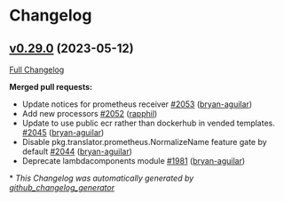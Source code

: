 # Changelog

## [v0.29.0](https://github.com/aws-observability/aws-otel-collector/tree/v0.29.0) (2023-05-12)

[Full Changelog](https://github.com/aws-observability/aws-otel-collector/compare/v0.28.0...v0.29.0)

**Merged pull requests:**

- Update notices for prometheus receiver [\#2053](https://github.com/aws-observability/aws-otel-collector/pull/2053) ([bryan-aguilar](https://github.com/bryan-aguilar))
- Add new processors [\#2052](https://github.com/aws-observability/aws-otel-collector/pull/2052) ([rapphil](https://github.com/rapphil))
- Update to use public ecr rather than dockerhub in vended templates. [\#2045](https://github.com/aws-observability/aws-otel-collector/pull/2045) ([bryan-aguilar](https://github.com/bryan-aguilar))
- Disable pkg.translator.prometheus.NormalizeName feature gate by default [\#2044](https://github.com/aws-observability/aws-otel-collector/pull/2044) ([bryan-aguilar](https://github.com/bryan-aguilar))
- Deprecate lambdacomponents module [\#1981](https://github.com/aws-observability/aws-otel-collector/pull/1981) ([bryan-aguilar](https://github.com/bryan-aguilar))



\* *This Changelog was automatically generated by [github_changelog_generator](https://github.com/github-changelog-generator/github-changelog-generator)*
